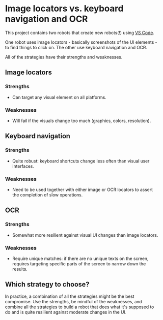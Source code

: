 # Image locators vs. keyboard navigation and OCR

This project contains two robots that create new robots(!) using [VS Code](https://code.visualstudio.com/).

One robot uses image locators - basically screenshots of the UI elements - to find things to click on. The other use keyboard navigation and OCR.

All of the strategies have their strengths and weaknesses.

## Image locators

### Strengths

- Can target any visual element on all platforms.

### Weaknesses

- Will fail if the visuals change too much (graphics, colors, resolution).

## Keyboard navigation

### Strengths

- Quite robust: keyboard shortcuts change less often than visual user interfaces.

### Weaknesses

- Need to be used together with either image or OCR locators to assert the completion of slow operations.

## OCR

### Strengths

- Somewhat more resilient against visual UI changes than image locators.

### Weaknesses

- Require unique matches: if there are no unique texts on the screen, requires targeting specific parts of the screen to narrow down the results.

## Which strategy to choose?

In practice, a combination of all the strategies might be the best compromise. Use the strengths, be mindful of the weaknesses, and combine all the strategies to build a robot that does what it's supposed to do and is quite resilient against moderate changes in the UI.
